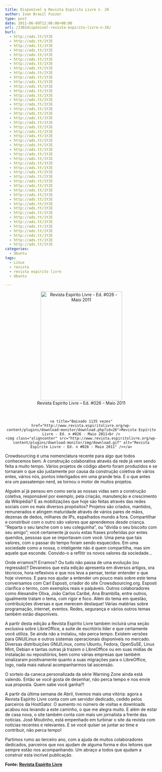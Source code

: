 ```yaml
---
title: Disponível a Revista Espírito Livre n. 26
author: Ivan Brasil Fuzzer
type: post
date: 2011-06-09T12:06:06+00:00
url: /2301disponivel-revista-espirito-livre-n-26/
burl:
  - http://ads.tt/1YJE
  - http://ads.tt/1YJE
  - http://ads.tt/1YJE
  - http://ads.tt/1YJE
  - http://ads.tt/1YJE
  - http://ads.tt/1YJE
  - http://ads.tt/1YJE
  - http://ads.tt/1YJE
  - http://ads.tt/1YJE
  - http://ads.tt/1YJE
  - http://ads.tt/1YJE
  - http://ads.tt/1YJE
  - http://ads.tt/1YJE
  - http://ads.tt/1YJE
  - http://ads.tt/1YJE
  - http://ads.tt/1YJE
  - http://ads.tt/1YJE
  - http://ads.tt/1YJE
  - http://ads.tt/1YJE
  - http://ads.tt/1YJE
  - http://ads.tt/1YJE
  - http://ads.tt/1YJE
  - http://ads.tt/1YJE
  - http://ads.tt/1YJE
  - http://ads.tt/1YJE
  - http://ads.tt/1YJE
  - http://ads.tt/1YJE
  - http://ads.tt/1YJE
  - http://ads.tt/1YJE
  - http://ads.tt/1YJE
  - http://ads.tt/1YJE
  - http://ads.tt/1YJE
  - http://ads.tt/1YJE
  - http://ads.tt/1YJE
  - http://ads.tt/1YJE
  - http://ads.tt/1YJE
  - http://ads.tt/1YJE
  - http://ads.tt/1YJE
  - http://ads.tt/1YJE
  - http://ads.tt/1YJE
  - http://ads.tt/1YJE
  - http://ads.tt/1YJE
  - http://ads.tt/1YJE
  - http://ads.tt/1YJE
  - http://ads.tt/1YJE
  - http://ads.tt/1YJE
  - http://ads.tt/1YJE
categories:
  - Ubuntu
tags:
  - Linux
  - revista
  - revista espirito livre
  - Ubuntu

---
```

<div style="text-align: center;">
  <img title="Revista Espírito Livre - Ed. #026 - Maio 2011" src="http://revista.espiritolivre.org/img/REL026_Capa.jpg" alt="Revista Espírito Livre - Ed. #026 - Maio 2011" width="269" height="359" />
</div>

<div style="text-align: center;">
  Revista Espírito Livre &#8211; Ed. #026 &#8211; Maio 2011
</div>

<div style="text-align: center;">
  <p>
    &nbsp;
  </p>
</div>

<p style="text-align: center;">
  <code>&lt;a title="Baixado 1135 vezes" href="http://www.revista.espiritolivre.org/wp-content/plugins/download-monitor/download.php?id=26">Revista Espírito Livre - Ed. n #026 - Maio 2011&lt;br />
&lt;img class="aligncenter" src="http://www.revista.espiritolivre.org/wp-content/plugins/download-monitor/img/download.gif" alt="Revista Espírito Livre - Ed. n #026 - Maio 2011" />&lt;/a></code>
</p>

Crowdsourcing é uma nomenclatura recente para algo que todos conhecemos bem. A construção colaborativa através da rede já vem sendo feita a muito tempo. Vários projetos de código aberto foram produzidos e se tornaram o que são justamente por causa da construção coletiva de vários entes, vários nós, pontos interligados em uma grande teia. E o que antes era um passatempo nerd, se tornou o motor de muitos projetos.

Alguém aí já pensou em como seria as nossas vidas sem a construção coletiva, responsável por exemplo, pela criação, manutenção e crescimento da Wikipédia? E as mobilizações que hoje são feitas através das redes sociais com os mais diversos propósitos? Projetos são criados, mantidos, remunerados e atingem maturidade através de vários pares de mãos, dezenas de dedos, milhares de IPs, espalhados mundo a fora. Compartilhar e constribuir com o outro são valores que aprendemos desde criança. “Reparta o seu lanche com o seu coleguinha”, ou “divida o seu biscoito com seu amigo”; você certamente já ouviu estas frases proferidas por entes queridos, pessoas que se importavam com você. Uma pena que tais valores, com o passar do tempo foram sendo esquecidos. Em uma sociedade como a nossa, o inteligente não é quem compartilha, mas sim aquele que esconde. Convido-o a reflitir os novos valores da sociedade…

Onde erramos?! Erramos? Ou tudo não passa de uma evolução (ou regressão)? Devaneios que esta edição apresenta em diversos artigos, ora técnicos, hora reflexivos e que nos leva a pensar, tentar entender o que hoje vivemos. E para nos ajudar a entender um pouco mais sobre este tema conversamos com Carl Esposti, criador do site Crowsdsourcing.org. Esposti clarifica o termo, com exemplos reais e palpáveis. Outros colaboradores como Alexandre Oliva, João Carlos Caribé, Ana Brambilla, entre outros, igualmente tratam o tema, com rigor e foco. Além do tema em questão, contribuições diversas e que merecem destaque! Várias matérias sobre programação, internet, eventos. Redes, segurança e vários outros temas também estão disponíveis.

A partir desta edição a Revista Espírito Livre também incluirá uma seção exclusiva sobre LibreOffice, a suíte de escritório líder e que certamente você utiliza. Se ainda não a instalou, não perca tempo. Existem versões para GNU/Linux e outros sistemas operacionais disponíveis no mercado. Diversas distribuições GNU/Linux, como Ubuntu, Fedora, OpenSuSE, Linux Mint, Debian e tantas outras já trazem o LibreOffice ou em suas mídias de instalação ou repositórios, bem como várias empresas que também sinalizaram positivamente quanto a suas migrações para o LibreOffice, logo, nada mais natural acompanharmos tal ascensão.

O sorteio da caneca personalizada da série Warning Zone ainda está valendo. Então se você gosta de desenhar, não perca tempo e nos envie sua proposta. Quem sabe você ganha?!

A partir da última semana de Abril, tivemos mais uma vitória: agora a Revista Espírito Livre conta com um servidor dedicado, cedido pelos parceiros da HostGator. O aumento no número de visitas e downloads acabou nos levando a este caminho, o que me alegra muito. E além de estar de casa nova, o site também conta com mais um jornalista a frente das notícias. José Moutinho, está empenhado em turbinar o site da revista com notícias recentes e relevantes. E se você quiser se juntar ao time e contribuir, não perca tempo!

Partimos rumo ao terceiro ano, com a ajuda de muitos colaboradores dedicados, parceiros que nos ajudam de alguma forma e dos leitores que sempre estão nos acompanhando. Um abraço a todos que ajudam a construir esta incrível publicação.

**Fonte: [Revista Espírito Livre][1]**

 [1]: http://www.revista.espiritolivre.org/?p=1288